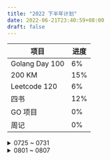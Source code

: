 ```yaml
---
title: "2022 下半年计划"
date: 2022-06-21T23:40:59+08:00
draft: false
---
```


| 项目           | 进度 |
| -------------- | ---- |
| Golang Day 100 | 6%   |
| 200 KM         | 15%  |
| Leetcode 120   | 6%   |
| 四书           | 12%  |
| GO 项目        | 0%   |
| 周记           | 0%   |



<details markdown="span">
<summary>0725 ~ 0731</summary>

<pre>
未完成：
没有学习Go语言和项目、没有力扣刷题
也没有看书
想联系人没有联系
继续保持：
每天叠被子，周六练习羽毛球，每周一次五公里跑步
</pre>

</details>


<details>
<summary>0801 ~ 0807</summary>

<pre>
计划整理房间、读一小段书
</pre>

</details>
